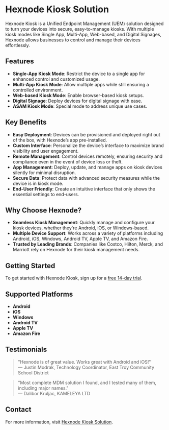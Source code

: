 # Hexnode Kiosk Solution

Hexnode Kiosk is a Unified Endpoint Management (UEM) solution designed to turn your devices into secure, easy-to-manage kiosks. With multiple kiosk modes like Single App, Multi-App, Web-based, and Digital Signages, Hexnode allows businesses to control and manage their devices effortlessly.

## Features

- **Single-App Kiosk Mode**: Restrict the device to a single app for enhanced control and customized usage.
- **Multi-App Kiosk Mode**: Allow multiple apps while still ensuring a controlled environment.
- **Web-based Kiosk Mode**: Enable browser-based kiosk setups.
- **Digital Signage**: Deploy devices for digital signage with ease.
- **ASAM Kiosk Mode**: Special mode to address unique use cases.

## Key Benefits

- **Easy Deployment**: Devices can be provisioned and deployed right out of the box, with Hexnode’s app pre-installed.
- **Custom Interface**: Personalize the device’s interface to maximize brand visibility and user engagement.
- **Remote Management**: Control devices remotely, ensuring security and compliance even in the event of device loss or theft.
- **App Management**: Deploy, update, and manage apps on kiosk devices silently for minimal disruption.
- **Secure Data**: Protect data with advanced security measures while the device is in kiosk mode.
- **End-User Friendly**: Create an intuitive interface that only shows the essential settings to end-users.

## Why Choose Hexnode?

- **Seamless Kiosk Management**: Quickly manage and configure your kiosk devices, whether they're Android, iOS, or Windows-based.
- **Multiple Device Support**: Works across a variety of platforms including Android, iOS, Windows, Android TV, Apple TV, and Amazon Fire.
- **Trusted by Leading Brands**: Companies like Costco, Hilton, Merck, and Marriott rely on Hexnode for their kiosk management needs.

## Getting Started

To get started with Hexnode Kiosk, sign up for a [free 14-day trial](https://www.hexnode.com/solutions/hexnode-kiosk/).

## Supported Platforms

- **Android**
- **iOS**
- **Windows**
- **Android TV**
- **Apple TV**
- **Amazon Fire**

## Testimonials

> "Hexnode is of great value. Works great with Android and iOS!"  
> — Justin Modrak, Technology Coordinator, East Troy Community School District

> "Most complete MDM solution I found, and I tested many of them, including major names."  
> — Dalibor Kruljac, KAMELEYA LTD

## Contact

For more information, visit [Hexnode Kiosk Solution](https://www.hexnode.com/solutions/hexnode-kiosk/).
